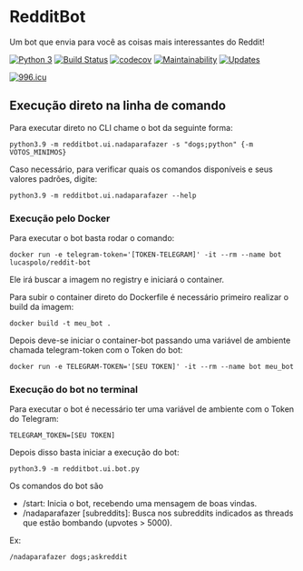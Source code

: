 # RedditBot

Um bot que envia para você as coisas mais interessantes do Reddit!


[![Python 3](https://pyup.io/repos/github/lucaspolo/redditbot/python-3-shield.svg)](https://pyup.io/repos/github/lucaspolo/redditbot/)
[![Build Status](https://travis-ci.org/lucaspolo/redditbot.svg?branch=master)](https://travis-ci.org/lucaspolo/redditbot)
[![codecov](https://codecov.io/gh/lucaspolo/redditbot/branch/master/graph/badge.svg)](https://codecov.io/gh/lucaspolo/redditbot)
[![Maintainability](https://api.codeclimate.com/v1/badges/b460fae76331acbccff2/maintainability)](https://codeclimate.com/github/lucaspolo/redditbot/maintainability)
[![Updates](https://pyup.io/repos/github/lucaspolo/redditbot/shield.svg)](https://pyup.io/repos/github/lucaspolo/redditbot/)

[![996.icu](https://img.shields.io/badge/link-996.icu-red.svg)](https://996.icu)

## Execução direto na linha de comando

Para executar direto no CLI chame o bot da seguinte forma:

`python3.9 -m redditbot.ui.nadaparafazer -s "dogs;python" {-m VOTOS_MINIMOS}`

Caso necessário, para verificar quais os comandos disponíveis e seus valores padrões, digite:

`python3.9 -m redditbot.ui.nadaparafazer --help`

### Execução pelo Docker

Para executar o bot basta rodar o comando:
 
`docker run -e telegram-token='[TOKEN-TELEGRAM]' -it --rm --name bot lucaspolo/reddit-bot`
 
Ele irá buscar a imagem no registry e iniciará o container.
 
Para subir o container direto do Dockerfile é necessário primeiro realizar o build da imagem:
 
`docker build -t meu_bot .`
 
Depois deve-se iniciar o container-bot passando uma variável de ambiente chamada telegram-token com o Token do bot:
 
`docker run -e TELEGRAM-TOKEN='[SEU TOKEN]' -it --rm --name bot meu_bot`
 
### Execução do bot no terminal

Para executar o bot é necessário ter uma variável de ambiente com o Token do Telegram:

`TELEGRAM_TOKEN=[SEU TOKEN]`

Depois disso basta iniciar a execução do bot:

`python3.9 -m redditbot.ui.bot.py`

Os comandos do bot são 

- /start: Inicia o bot, recebendo uma mensagem de boas vindas.
- /nadaparafazer [subreddits]: Busca nos subreddits indicados as threads que estão bombando (upvotes > 5000).

Ex:

`/nadaparafazer dogs;askreddit`
